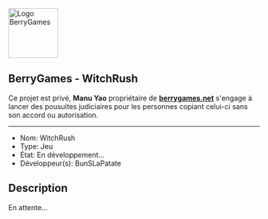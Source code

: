 <img src="https://berrygames.net/assets/img/logo.png" alt="Logo BerryGames" width="100" height="100"  />

## BerryGames - WitchRush

Ce projet est privé, **Manu Yao** propriétaire de [**berrygames.net**](https://berrygames.net) s'engage à lancer des pousuites judiciaires pour les personnes copiant celui-ci sans son accord ou autorisation.

------------------------------------

- Nom: WitchRush
- Type: Jeu
- État: En développement...
- Développeur(s): BunSLaPatate

## Description
En attente...